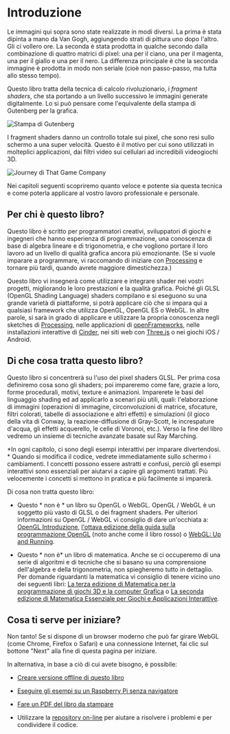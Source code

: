 # Introduzione

<canvas id="custom" class="canvas" data-fragment-url="cmyk-halftone.frag" data-textures="vangogh.jpg" width="700px" height="320px"></canvas>

Le immagini qui sopra sono state realizzate in modi diversi. La prima è stata dipinta a mano da Van Gogh, aggiungendo strati di pittura uno dopo l'altro. Gli ci vollero ore. La seconda è stata prodotta in qualche secondo dalla combinazione di quattro matrici di pixel: una per il ciano, una per il magenta, una per il giallo e una per il nero. La differenza principale è che la seconda immagine è prodotta in modo non seriale (cioè non passo-passo, ma tutta allo stesso tempo).

Questo libro tratta della tecnica di calcolo rivoluzionario, i *fragment shaders*, che sta portando a un livello successivo le immagini generate digitalmente. Lo si può pensare come l'equivalente della stampa di Gutenberg per la grafica.


![Stampa di Gutenberg](gutenpress.jpg)

I fragment shaders danno un controllo totale sui pixel, che sono resi sullo schermo a una super velocità. Questo è il motivo per cui sono utilizzati in molteplici applicazioni, dai filtri video sui cellulari ad incredibili videogiochi 3D.

![Journey di That Game Company](journey.jpg)

Nei capitoli seguenti scopriremo quanto veloce e potente sia questa tecnica e come poterla applicare al vostro lavoro professionale e personale.

## Per chi è questo libro?

Questo libro è scritto per programmatori creativi, sviluppatori di giochi e ingegneri che hanno esperienza di programmazione, una conoscenza di base di algebra lineare e di trigonometria, e che vogliono portare il loro lavoro ad un livello  di qualità grafica ancora più emozionante. (Se si vuole imparare a programmare, vi raccomando di iniziare con [Processing](https://processing.org/) e tornare più tardi, quando avrete maggiore dimestichezza.)

Questo libro vi insegnerà come utilizzare e integrare shader nei vostri progetti, migliorando le loro prestazioni e la qualità grafica. Poiché gli GLSL (OpenGL Shading Language) shaders compilano e si eseguono su una grande varietà di piattaforme, si potrà applicare ciò che si impara qui a qualsiasi framework che utilizza OpenGL, OpenGL ES o WebGL. In altre parole, si sarà in grado di applicare e utilizzare la propria conoscenza negli sketches di [Processing](https://processing.org/), nelle applicazioni di [openFrameworks](http://openframeworks.cc/), nelle installazioni interattive di [Cinder](http://libcinder.org/), nei siti web con [Three.js](http://threejs.org/) o nei giochi iOS / Android.


## Di che cosa tratta questo libro?

Questo libro si concentrerà su l'uso dei pixel shaders GLSL. Per prima cosa definiremo cosa sono gli shaders; poi impareremo come fare, grazie a loro, forme procedurali, motivi, texture e animazioni. Imparerete le basi del linguaggio shading ed ad applicarlo a scenari più utili, quali: l'elaborazione di immagini (operazioni di immagine, circonvoluzioni di matrice, sfocature, filtri colorati, tabelle di associazione e altri effetti) e simulazioni (il gioco della vita di Conway, la reazione-diffusione di Gray-Scott, le increspature d'acqua, gli effetti acquerello, le celle di Voronoi, etc.). Verso la fine del libro vedremo un insieme di tecniche avanzate basate sul Ray Marching.

*In ogni capitolo, ci sono degli esempi interattivi per imparare divertendosi. * Quando si modifica il codice, vedrete immediatamente sullo schermo i cambiamenti. I concetti possono essere astratti e confusi, perciò gli esempi interattivi sono essenziali per aiutarvi a capire gli argomenti trattati. Più velocemente i concetti si mettono in pratica e più facilmente si imparerà.

Di cosa non tratta questo libro:

* Questo * non è * un libro su OpenGL o WebGL. OpenGL / WebGL è un soggetto più vasto di GLSL o dei fragment shaders. Per ulteriori informazioni su OpenGL / WebGL vi consiglio di dare un'occhiata a: [OpenGL Introduzione](https://open.gl/introduction), [l'ottava edizione della guida sulla programmazione OpenGL](http://www.amazon.com/OpenGL-Programming-Guide-Official-Learning/dp/0321773039/ref=sr_1_1?s=books&ie=UTF8&qid=1424007417&sr=1-1&keywords=open+gl+programming+guide) (noto anche come il libro rosso) o [WebGL: Up and Running](http://www.amazon.com/WebGL-Up-Running-Tony-Parisi/dp/144932357X/ref=sr_1_4?s=books&ie=UTF8&qid=1425147254&sr=1-4&keywords=webgl).

* Questo * non è* un libro di matematica. Anche se ci occuperemo di una serie di algoritmi e di tecniche che si basano su una comprensione dell'algebra e della trigonometria, non spiegheremo tutto in dettaglio. Per domande riguardanti la matematica vi consiglio di tenere vicino uno dei seguenti libri: [La terza edizione di Matematica per la programmazione di giochi 3D e la computer Grafica](http://www.amazon.com/Mathematics-Programming-Computer-Graphics-Third/dp/1435458869/ref=sr_1_1?ie=UTF8&qid=1424007839&sr=8-1&keywords=mathematics+for+games) o [La seconda edizione di Matematica Essenziale per Giochi e Applicazioni Interattive](http://www.amazon.com/Essential-Mathematics-Games-Interactive-Applications/dp/0123742978/ref=sr_1_1?ie=UTF8&qid=1424007889&sr=8-1&keywords=essentials+mathematics+for+developers).

## Cosa ti serve per iniziare?

Non tanto! Se si dispone di un browser moderno che può far girare WebGL (come Chrome, Firefox o Safari) e una connessione Internet, fai clic sul bottone "Next" alla fine di questa pagina per iniziare.

In alternativa, in base a ciò di cui avete bisogno, è possibile:

- [Creare versione offline di questo libro](https://thebookofshaders.com/appendix/)

- [Eseguire gli esempi su un Raspberry Pi senza navigatore](https://thebookofshaders.com/appendix/)

- [Fare un PDF del libro da stampare](https://thebookofshaders.com/appendix/)

- Utilizzare la [repository on-line](https://github.com/patriciogonzalezvivo/thebookofshaders) per aiutare a risolvere i problemi e per condividere il codice.

